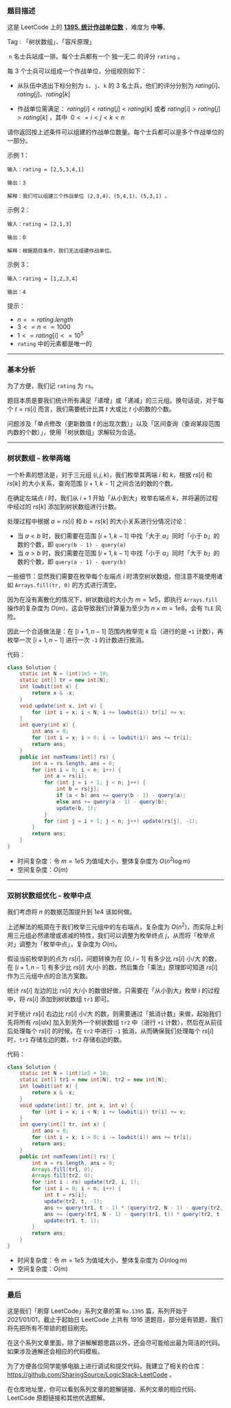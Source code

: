 ### 题目描述

这是 LeetCode 上的 **[1395. 统计作战单位数](https://leetcode.cn/problems/count-number-of-teams/solution/by-ac_oier-qm3a/)** ，难度为 **中等**。

Tag : 「树状数组」、「容斥原理」



 `n` 名士兵站成一排。每个士兵都有一个 独一无二 的评分 `rating` 。

每 $3$ 个士兵可以组成一个作战单位，分组规则如下：

* 从队伍中选出下标分别为 `i`、`j`、`k` 的 $3$ 名士兵，他们的评分分别为 $rating[i]$、$rating[j]$、$rating[k]$

* 作战单位需满足： $rating[i] < rating[j] < rating[k]$ 或者 $rating[i] > rating[j] > rating[k]$ ，其中  $0 <= i < j < k < n$

请你返回按上述条件可以组建的作战单位数量。每个士兵都可以是多个作战单位的一部分。

示例 1：
```
输入：rating = [2,5,3,4,1]

输出：3

解释：我们可以组建三个作战单位 (2,3,4)、(5,4,1)、(5,3,1) 。
```
示例 2：
```
输入：rating = [2,1,3]

输出：0

解释：根据题目条件，我们无法组建作战单位。
```
示例 3：
```
输入：rating = [1,2,3,4]

输出：4
```

提示：
* $n == rating.length$
* $3 <= n <= 1000$
* $1 <= rating[i] <= 10^5$
* `rating` 中的元素都是唯一的

---

### 基本分析

为了方便，我们记 `rating` 为 `rs`。

题目本质是要我们统计所有满足「递增」或「递减」的三元组。换句话说，对于每个 $t = rs[i]$ 而言，我们需要统计比其 $t$ 大或比 $t$ 小的数的个数。

问题涉及「单点修改（更新数值 $t$ 的出现次数）」以及「区间查询（查询某段范围内数的个数）」，使用「树状数组」求解较为合适。

---

### 树状数组 - 枚举两端

一个朴素的想法是，对于三元组 $(i, j, k)$，我们枚举其两端 $i$ 和 $k$，根据 $rs[i]$ 和 $rs[k]$ 的大小关系，查询范围 $[i + 1, k - 1]$ 之间合法的数的个数。

在确定左端点 $i$ 时，我们从 $i + 1$ 开始「从小到大」枚举右端点 $k$，并将遍历过程中经过的 $rs[k]$ 添加到树状数组进行计数。

处理过程中根据 $a = rs[i]$ 和 $b = rs[k]$ 的大小关系进行分情况讨论：

* 当 $a < b$ 时，我们需要在范围 $[i + 1, k - 1]$ 中找「大于 $a$」同时「小于 $b$」的数的个数，即 `query(b - 1) - query(a)`
* 当 $a > b$ 时，我们需要在范围 $[i + 1, k - 1]$ 中找「小于 $a$」同时「大于 $b$」的数的个数，即 `query(a - 1) - query(b)`

一些细节：显然我们需要在枚举每个左端点 $i$ 时清空树状数组，但注意不能使用诸如 `Arrays.fill(tr, 0)` 的方式进行清空。

因为在没有离散化的情况下，树状数组的大小为 $m = 1e5$，即执行 `Arrays.fill` 操作的复杂度为 $O(m)$，这会导致我们计算量为至少为 $n \times m = 1e8$，会有 `TLE`  风险。

因此一个合适做法是：在 $[i + 1, n - 1]$ 范围内枚举完 $k$ 后（进行的是 `+1` 计数），再枚举一次 $[i + 1, n - 1]$ 进行一次 `-1` 的计数进行抵消。

代码：
```Java
class Solution {
    static int N = (int)1e5 + 10;
    static int[] tr = new int[N];
    int lowbit(int x) {
        return x & -x;
    }
    void update(int x, int v) {
        for (int i = x; i < N; i += lowbit(i)) tr[i] += v;
    }
    int query(int x) {
        int ans = 0;
        for (int i = x; i > 0; i -= lowbit(i)) ans += tr[i];
        return ans;
    }
    public int numTeams(int[] rs) {
        int n = rs.length, ans = 0;
        for (int i = 0; i < n; i++) {
            int a = rs[i];
            for (int j = i + 1; j < n; j++) {
                int b = rs[j];
                if (a < b) ans += query(b - 1) - query(a);
                else ans += query(a - 1) - query(b);
                update(b, 1);
            }
            for (int j = i + 1; j < n; j++) update(rs[j], -1);
        }
        return ans;
    }
}
```
* 时间复杂度：令 $m = 1e5$ 为值域大小，整体复杂度为 $O(n^2\log{m})$
* 空间复杂度：$O(m)$

---

### 双树状数组优化 - 枚举中点

我们考虑将 $n$ 的数据范围提升到 $1e4$ 该如何做。

上述解法的瓶颈在于我们枚举三元组中的左右端点，复杂度为 $O(n^2)$，而实际上利用三元组必然递增或递减的特性，我们可以调整为枚举终点 $j$，从而将「枚举点对」调整为「枚举中点」，复杂度为 $O(n)$。

假设当前枚举到的点为 $rs[i]$，问题转换为在 $[0, i - 1]$ 有多少比 $rs[i]$ 小/大 的数，在 $[i + 1, n - 1]$ 有多少比 $rs[i]$ 大/小 的数，然后集合「乘法」原理即可知道 $rs[i]$ 作为三元组中点的合法方案数。

统计 $rs[i]$ 左边的比 $rs[i]$ 大/小 的数很好做，只需要在「从小到大」枚举 $i$ 的过程中，将 $rs[i]$ 添加到树状数组 `tr1` 即可。

对于统计 $rs[i]$ 右边比 $rs[i]$ 小/大 的数，则需要通过「抵消计数」来做，起始我们先将所有 $rs[idx]$ 加入到另外一个树状数组 `tr2` 中（进行 `+1` 计数），然后在从前往后处理每个 $rs[i]$ 的时候，在 `tr2` 中进行 `-1` 抵消，从而确保我们处理每个 $rs[i]$ 时，`tr1` 存储左边的数，`tr2` 存储右边的数。

代码：
```Java
class Solution {
    static int N = (int)1e5 + 10;
    static int[] tr1 = new int[N], tr2 = new int[N];
    int lowbit(int x) {
        return x & -x;
    }
    void update(int[] tr, int x, int v) {
        for (int i = x; i < N; i += lowbit(i)) tr[i] += v;
    }
    int query(int[] tr, int x) {
        int ans = 0;
        for (int i = x; i > 0; i -= lowbit(i)) ans += tr[i];
        return ans;
    }
    public int numTeams(int[] rs) {
        int n = rs.length, ans = 0;
        Arrays.fill(tr1, 0);
        Arrays.fill(tr2, 0);
        for (int i : rs) update(tr2, i, 1);
        for (int i = 0; i < n; i++) {
            int t = rs[i];
            update(tr2, t, -1);
            ans += query(tr1, t - 1) * (query(tr2, N - 1) - query(tr2, t));
            ans += (query(tr1, N - 1) - query(tr1, t)) * query(tr2, t - 1);
            update(tr1, t, 1);
        }
        return ans;
    }
}
```
* 时间复杂度：令 $m = 1e5$ 为值域大小，整体复杂度为 $O(n\log{m})$
* 空间复杂度：$O(m)$

---

### 最后

这是我们「刷穿 LeetCode」系列文章的第 `No.1395` 篇，系列开始于 2021/01/01，截止于起始日 LeetCode 上共有 1916 道题目，部分是有锁题，我们将先把所有不带锁的题目刷完。

在这个系列文章里面，除了讲解解题思路以外，还会尽可能给出最为简洁的代码。如果涉及通解还会相应的代码模板。

为了方便各位同学能够电脑上进行调试和提交代码，我建立了相关的仓库：https://github.com/SharingSource/LogicStack-LeetCode 。

在仓库地址里，你可以看到系列文章的题解链接、系列文章的相应代码、LeetCode 原题链接和其他优选题解。

